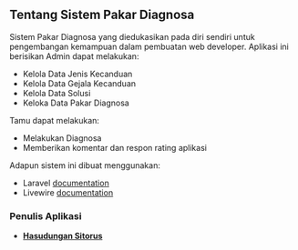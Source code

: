 

## Tentang Sistem Pakar Diagnosa

Sistem Pakar Diagnosa yang diedukasikan pada diri sendiri untuk pengembangan kemampuan dalam
pembuatan web developer. Aplikasi ini berisikan
Admin dapat melakukan:
- Kelola Data Jenis Kecanduan
- Kelola Data Gejala Kecanduan
- Kelola Data Solusi
- Keloka Data Pakar Diagnosa

Tamu dapat melakukan:
- Melakukan Diagnosa
- Memberikan komentar dan respon rating aplikasi

Adapun sistem ini dibuat menggunakan:
- Laravel [documentation](https://laravel.com/docs)
- Livewire [documentation](https://laravel-livewire.com/)

### Penulis Aplikasi

- **[Hasudungan Sitorus](https://twitter.com/jung_doeng)**
